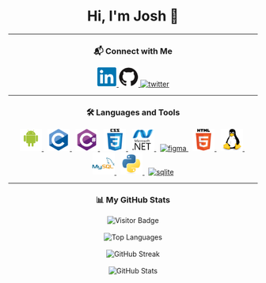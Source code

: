 <div align="center">
  <h1>Hi, I'm Josh 👋</h1>
</div>

<div align="center">
  <p><em></em></p>
</div>

<hr>

<h3 align="center">📬 Connect with Me</h3>
<p align="center">
  <a href="#" target="_blank" rel="noreferrer">
    <img src="https://raw.githubusercontent.com/devicons/devicon/master/icons/linkedin/linkedin-original.svg" alt="linkedin" width="40" height="40"/>
  </a>
  <a href="#" target="_blank" rel="noreferrer">
    <img src="https://raw.githubusercontent.com/devicons/devicon/master/icons/github/github-original.svg" alt="github" width="40" height="40"/>
  </a>
  <a href="#" target="_blank" rel="noreferrer">
    <img src="https://img.icons8.com/fluent/48/000000/twitter.png" alt="twitter" width="40" height="40"/>
    </a>
  </p>

<hr>

<h3 align="center">🛠️ Languages and Tools</h3>
<p align="center">
  <a href="https://developer.android.com" target="_blank" rel="noreferrer"> <img src="https://raw.githubusercontent.com/devicons/devicon/master/icons/android/android-original-wordmark.svg" alt="android" width="45" height="45"/> </a> &nbsp;
  <a href="https://www.cprogramming.com/" target="_blank" rel="noreferrer"> <img src="https://raw.githubusercontent.com/devicons/devicon/master/icons/c/c-original.svg" alt="c" width="45" height="45"/> </a> &nbsp;
  <a href="https://www.w3schools.com/cs/" target="_blank" rel="noreferrer"> <img src="https://raw.githubusercontent.com/devicons/devicon/master/icons/csharp/csharp-original.svg" alt="csharp" width="45" height="45"/> </a> &nbsp;
  <a href="https://www.w3schools.com/css/" target="_blank" rel="noreferrer"> <img src="https://raw.githubusercontent.com/devicons/devicon/master/icons/css3/css3-original-wordmark.svg" alt="css3" width="45" height="45"/> </a> &nbsp;
  <a href="https://dotnet.microsoft.com/" target="_blank" rel="noreferrer"> <img src="https://raw.githubusercontent.com/devicons/devicon/master/icons/dot-net/dot-net-original-wordmark.svg" alt="dotnet" width="45" height="45"/> </a> &nbsp;
  <a href="https://www.figma.com/" target="_blank" rel="noreferrer"> <img src="https://www.vectorlogo.zone/logos/figma/figma-icon.svg" alt="figma" width="45" height="45"/> </a> &nbsp;
  <a href="https://www.w3.org/html/" target="_blank" rel="noreferrer"> <img src="https://raw.githubusercontent.com/devicons/devicon/master/icons/html5/html5-original-wordmark.svg" alt="html5" width="45" height="45"/> </a> &nbsp;
  <a href="https://www.linux.org/" target="_blank" rel="noreferrer"> <img src="https://raw.githubusercontent.com/devicons/devicon/master/icons/linux/linux-original.svg" alt="linux" width="45" height="45"/> </a> &nbsp;
  <a href="https://www.mysql.com/" target="_blank" rel="noreferrer"> <img src="https://raw.githubusercontent.com/devicons/devicon/master/icons/mysql/mysql-original-wordmark.svg" alt="mysql" width="45" height="45"/> </a> &nbsp;
  <a href="https://www.python.org" target="_blank" rel="noreferrer"> <img src="https://raw.githubusercontent.com/devicons/devicon/master/icons/python/python-original.svg" alt="python" width="45" height="45"/> </a> &nbsp;
  <a href="https://www.sqlite.org/" target="_blank" rel="noreferrer"> <img src="https://www.vectorlogo.zone/logos/sqlite/sqlite-icon.svg" alt="sqlite" width="45" height="45"/> </a>
</p>

<hr>

<div align="center">
  <h3 align="center">📊 My GitHub Stats</h3>
  <img src="https://visitor-badge.laobi.icu/badge?page_id=JNB92.JNB92&" alt="Visitor Badge"/>
  <br><br>
  <img src="https://github-readme-stats.vercel.app/api/top-langs/?username=JNB92&hide=tex,tcl,html&theme=dracula&hide_border=true&include_all_commits=true&count_private=true&layout=compact" alt="Top Languages"/>
  <br><br>
  <img src="https://github-readme-streak-stats.herokuapp.com/?user=JNB92&theme=dracula&hide_border=true" alt="GitHub Streak"/>
  <br><br>
  <img src="https://github-readme-stats.vercel.app/api?username=JNB92&theme=dracula&hide_border=true&include_all_commits=true&count_private=true&show_icons=true" alt="GitHub Stats"/>
</div>

<br>
